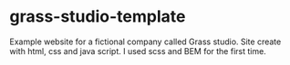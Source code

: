 # grass-studio-template
Example website for a fictional company called Grass studio. 
Site create with html, css and java script.
I used scss and BEM for the first time. 

